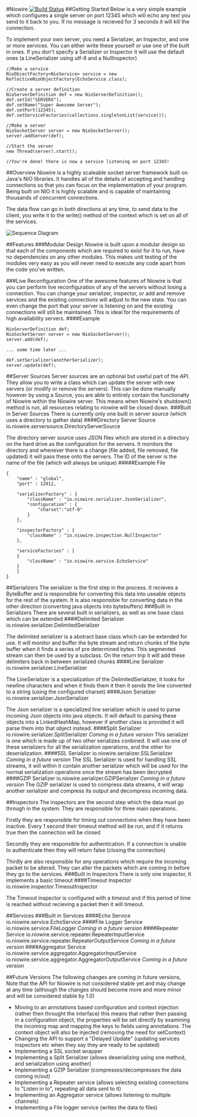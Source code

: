 #Niowire [![Build Status](http://jenkins.houliston.me/job/Niowire/badge/icon)](http://jenkins.houliston.me/job/Niowire/)
##Getting Started
Below is a very simple example which configures a single server on port 12345 which will echo any text you send to it back to you. If no message is recieved for 3 seconds it will kill the connection.

To implement your own server, you need a Serializer, an Inspector, and one or more services. You can either write these yourself or use one of the built in ones. If you don't specify a Serializer or Inspector it will use the default ones (a LineSerializer using utf-8 and a NullInspector)

```
//Make a service
NioObjectFactory<NioService> service = new ReflectiveNioObjectFactory(EchoService.class);

//Create a server definition
NioServerDefinition def = new NioServerDefinition();
def.setId("SERVERX");
def.setName("Super Awesome Server");
def.setPort(12345);
def.setServiceFactories(collections.singletonList(service)));

//Make a server
NioSocketServer server = new NioSocketServer();
server.addServer(def);

//Start the server
new Thread(server).start();

//You're done! there is now a service listening on port 12345!
```
##Overview
Niowire is a highly scaleable socket server framework built on Java's NIO libraries. It handles all of the details of accepting and handling connections so that you can focus on the implementation of your program. Being built on NIO it is highly scalable and is capable of maintaining thousands of concurrent connections.

The data flow can go in both directions at any time, to send data to the client, you write it to the write() method of the context which is set on all of the services.

![Sequence Diagram](http://www.websequencediagrams.com/cgi-bin/cdraw?lz=dGl0bGUgRmxvdyBvZiBEYXRhCmxvb3AKICAgIE5ldHdvcmstPlNlcmlhbGl6ZXI6IFNlbmQgUmF3ACYGICAgIAAUCi0-SW5zcGVjdG8AIQhQYXJzZWQAIgoAFwkAUAV2aWNlcwBMB0F1dGhlbnRpY2F0ACUMb3B0AIEHBSAgICBub3RlIHJpZ2h0IG9mIAA2CnMARAYgbQAWBXNlbmQgZGF0YSBiYWNrADQJAGcIAIE7E09iamVjAF0KAIFEDACBfAcAgWwLQnl0ZXMAghoFZW5kCmVuZAo&s=napkin)

##Features
###Modular Design
Niowire is built upon a modular design so that each of the components which are required to exist for it to run, have no dependencies on any other modules. This makes unit testing of the modules very easy as you will never need to execute any code apart from the code you've written.

###Live Reconfiguration
One of the awesome features of Niowire is that you can perform live reconfiguration of any of the servers without losing a connection. You can change your serializer, inspector, or add and remove services and the existing connections will adjust to the new state. You can even change the port that your server is listening on and the existing connections will still be maintained. This is ideal for the requirements of high availability servers.
####Example
```
NioServerDefinition def;
NioSocketServer server = new NioSocketServer();
server.add(def);

... some time later ... 

def.setSerializer(anotherSerializer);
server.update(def);

```
##Server Sources
Server sources are an optional but useful part of the API. They allow you to write a class which can update the server with new servers (or modify or remove the servers). This can be done manually however by using a Source, you are able to entirely contain the functionalty of Niowire within the Niowire server. This means when Niowire's shutdown() method is run, all resources relating to niowire will be closed down.
###Built in Server Sources
There is currently only one built in server source (which uses a directory to gather data)
####Directory Server Source
    io.niowire.serversource.DirectoryServerSource
    
The directory server source uses JSON files which are stored in a directory on the hard drive as the configuration for the servers. It monitors the directory and whenever there is a change (file added, file removed, file updated) it will pass these onto the servers. The ID of the server is the name of the file (which will always be unique)
#####Example File
```
{
	"name" : "global",
	"port" : 12012,

	"serializerFactory" : {
		"className" : "io.niowire.serializer.JsonSerializer",
		"configuration" : {
			"charset":"utf-8"
		}
	},

	"inspectorFactory" : {
		"className" : "io.niowire.inspection.NullInspector"
	},

	"serviceFactories" : [
	{
		"className" : "io.niowire.service.EchoService"
	}
	]
}
```
##Serializers
The serializer is the first step in the process. It recieves a ByteBuffer and is responsible for converting this data into useable objects for the rest of the system. It is also responsible for converting data in the other direction (converting java objects into bytebuffers)
###Built in Serializers
There are several built in serializers, as well as one base class which can be extended
####Delimited Serializer
    io.niowire.serializer.DelimitedSerializer
    
The delimited serializer is a abstract base class which can be extended for use. It will monitor and buffer the byte stream and return chunks of the byte buffer when it finds a series of pre determined bytes. This segmented stream can then be used by a subclass. On the return trip it will add these delimiters back in between serialized chunks
####Line Serializer
    io.niowire.serializer.LineSerializer

The LineSerializer is a specialization of the DelimitedSerializer, it looks for newline characters and when it finds them it then it sends the line converted to a string (using the configured charset)
####Json Serializer
    io.niowire.serializer.JsonSerializer
    
The Json serializer is a specialized line serializer which is used to parse incoming Json objects into java objects. It will default to parsing these objects into a LinkedHashMap, however if another class is provided it will parse them into that object instead.
####Split Serializer
    io.niowire.serializer.SplitSerializer
*Coming in a future version*
This serializer is one which is made up of two other serializes conbined. It will use one of these serializers for all the serialization operations, and the other for deserialization.
####SSL Serializer
    io.niowire.serializer.SSLSerializer
*Coming in a future version*
The SSL Serializer is used for handling SSL streams, it will within it contain another serializer which will be used for the normal serialization operations once the stream has been decrypted
####GZIP Serializer
    io.niowire.serializer.GZIPSerializer
*Coming in a future version*
The GZIP serializer is used to compress data streams, it will wrap another serializer and compress its output and decompress incoming data.

##Inspectors
The inspectors are the second step which the data must go through in the system. They are responsible for three main operations.

Firstly they are responsible for timing out connections when they have been inactive. Every 1 second their timeout method will be run, and if it returns true then the connection will be closed

Secondly they are responsible for authentication. If a connection is unable to authenticate then they will return false (closing the connection)

Thirdly are also responsible for any operations which require the incoming packet to be altered. They can alter the packets which are coming in before they go to the services.
###Built in Inspectors
There is only one inspector, It implements a basic timeout
####Timeout Inspector
    io.niowire.inspector.TimeoutInspector

The Timeout inspector is configured with a timeout and if this period of time is reached without recieving a packet then it will timeout.

##Services
###Built in Services
####Echo Service
    io.niowire.service.EchoService
####File Logger Service
    io.niowire.service.FileLogger
*Coming in a future version*
####Repeater Service
    io.niowire.service.repeater.RepeaterInputService
    io.niowire.service.repeater.RepeaterOutputService
*Coming in a future version*
####Aggregator Service
    io.niowire.service.aggregator.AggregatorInputService
    io.niowire.service.aggregator.AggregatorOutputService
*Coming in a future version*

##Future Versions
The following changes are coming in future versions, Note that the API for Niowire is not considered stable yet and may change at any time (although the changes should become more and more minor and will be considered stable by 1.0)

- Moving to an annotations based configuration and context injection (rather then throught the interface) this means that rather then passing in a configuration object, the properties will be set directly by examining the incoming map and mapping the keys to fields using annotations. The context object will also be injected (removing the need for setContext)
- Changing the API to support a "Delayed Update" (updating services inspectors etc when they say they are ready to be updated)
- Implementing a SSL socket wrapper
- Implementing a Split Serializer (allows deserializing using one method, and serialization using another)
- Implementing a GZIP Serializer (compresses/decompresses the data coming in/out)
- Implementing a Repeater service (allows selecting existing connections to "Listen in to", repeating all data sent to it)
- Implementing an Aggregator service (allows listening to multiple channels)
- Implementing a File logger service (writes the data to files)